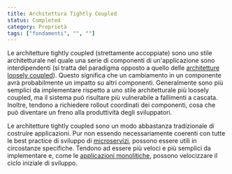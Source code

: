```yaml
---
title: Architettura Tightly Coupled
status: Completed
category: Proprietà
tags: ["fondamenti", "", ""]
---
```


Le architetture tightly coupled (strettamente accoppiate) sono uno stile architetturale nel quale una serie di componenti di un'applicazione sono interdipendenti (si tratta del paradigma opposto a quello delle [architetture loosely coupled](/it/loosely-coupled-architecture/)).
Questo significa che un cambiamento in un componente avrà probabilmente un impatto su altri componenti.
Generalmente sono più semplici da implementare rispetto a uno stile architetturale più loosely coupled, ma il sistema può risultare più vulnerabile a fallimenti a cascata.
Inoltre, tendono a richiedere rollout coordinati dei componenti, cosa che può diventare un freno alla produttività degli sviluppatori.

Le architetture tightly coupled sono un modo abbastanza tradizionale di costruire applicazioni.
Pur non essendo necessariamente coerenti con tutte le best practice di sviluppo di [microservizi](/it/microservices), possono essere utili in circostanze specifiche.
Tendono ad essere più veloci e più semplici da implementare e, come le [applicazioni monolitiche](/it/monolithic-apps/), possono velocizzare il ciclo iniziale di sviluppo.
